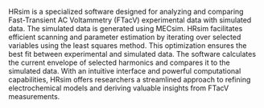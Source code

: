 HRsim is a specialized software designed for analyzing and comparing Fast-Transient AC Voltammetry (FTacV) experimental data with simulated data. The simulated data is generated using MECsim.
HRsim facilitates efficient scanning and parameter estimation by iterating over selected variables using the least squares method.
This optimization ensures the best fit between experimental and simulated data. The software calculates the current envelope of selected harmonics and compares it to the simulated data. 
With an intuitive interface and powerful computational capabilities, HRsim offers researchers a streamlined approach to refining electrochemical models and deriving valuable insights from FTacV measurements.
